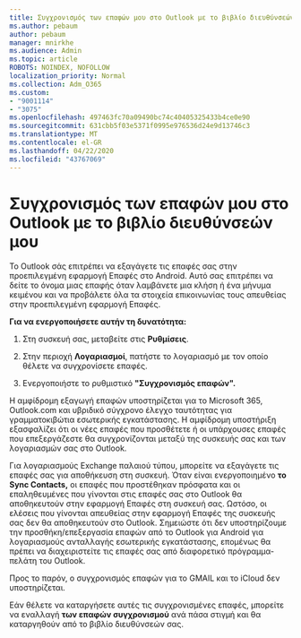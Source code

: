 ```yaml
---
title: Συγχρονισμός των επαφών μου στο Outlook με το βιβλίο διευθύνσεών μου
ms.author: pebaum
author: pebaum
manager: mnirkhe
ms.audience: Admin
ms.topic: article
ROBOTS: NOINDEX, NOFOLLOW
localization_priority: Normal
ms.collection: Adm_O365
ms.custom:
- "9001114"
- "3075"
ms.openlocfilehash: 497463fc70a09490bc74c40405325433b4ce0e90
ms.sourcegitcommit: 631cbb5f03e5371f0995e976536d24e9d13746c3
ms.translationtype: MT
ms.contentlocale: el-GR
ms.lasthandoff: 04/22/2020
ms.locfileid: "43767069"
---
```

# <a name="sync-my-outlook-contacts-to-my-address-book"></a>Συγχρονισμός των επαφών μου στο Outlook με το βιβλίο διευθύνσεών μου

Το Outlook σάς επιτρέπει να εξαγάγετε τις επαφές σας στην προεπιλεγμένη εφαρμογή Επαφές στο Android. Αυτό σας επιτρέπει να δείτε το όνομα μιας επαφής όταν λαμβάνετε μια κλήση ή ένα μήνυμα κειμένου και να προβάλετε όλα τα στοιχεία επικοινωνίας τους απευθείας στην προεπιλεγμένη εφαρμογή Επαφές.
 
**Για να ενεργοποιήσετε αυτήν τη δυνατότητα:**
 
1. Στη συσκευή σας, μεταβείτε στις **Ρυθμίσεις**.

2. Στην περιοχή **Λογαριασμοί**, πατήστε το λογαριασμό με τον οποίο θέλετε να συγχρονίσετε επαφές.

3. Ενεργοποιήστε το ρυθμιστικό **"Συγχρονισμός επαφών".**
 
Η αμφίδρομη εξαγωγή επαφών υποστηρίζεται για το Microsoft 365, Outlook.com και υβριδικό σύγχρονο έλεγχο ταυτότητας για γραμματοκιβώτια εσωτερικής εγκατάστασης. Η αμφίδρομη υποστήριξη εξασφαλίζει ότι οι νέες επαφές που προσθέτετε ή οι υπάρχουσες επαφές που επεξεργάζεστε θα συγχρονίζονται μεταξύ της συσκευής σας και των λογαριασμών σας στο Outlook.
 
Για λογαριασμούς Exchange παλαιού τύπου, μπορείτε να εξαγάγετε τις επαφές σας για αποθήκευση στη συσκευή. Όταν είναι ενεργοποιημένο **το Sync Contacts,** οι επαφές που προστέθηκαν πρόσφατα και οι επαληθευμένες που γίνονται στις επαφές σας στο Outlook θα αποθηκευτούν στην εφαρμογή Επαφές στη συσκευή σας. Ωστόσο, οι ελέσεις που γίνονται απευθείας στην εφαρμογή Επαφές της συσκευής σας δεν θα αποθηκευτούν στο Outlook. Σημειώστε ότι δεν υποστηρίζουμε την προσθήκη/επεξεργασία επαφών από το Outlook για Android για λογαριασμούς ανταλλαγής εσωτερικής εγκατάστασης, επομένως θα πρέπει να διαχειριστείτε τις επαφές σας από διαφορετικό πρόγραμμα-πελάτη του Outlook.
 
Προς το παρόν, ο συγχρονισμός επαφών για το GMAIL και το iCloud δεν υποστηρίζεται.
 
Εάν θέλετε να καταργήσετε αυτές τις συγχρονισμένες επαφές, μπορείτε να εναλλαγή **των επαφών συγχρονισμού** ανά πάσα στιγμή και θα καταργηθούν από το βιβλίο διευθύνσεών σας.
